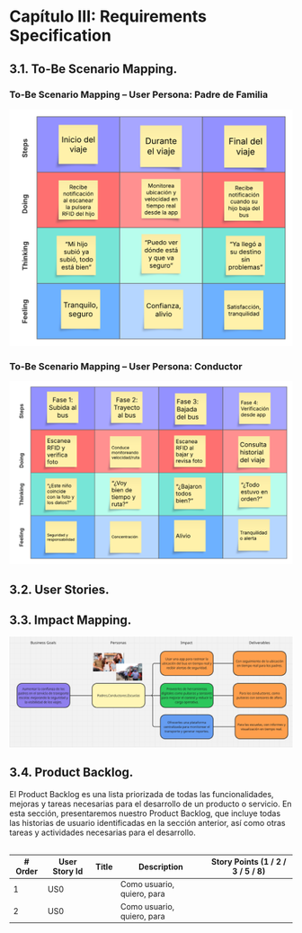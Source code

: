 ﻿# Capítulo III: Requirements Specification

## 3.1. To-Be Scenario Mapping.

### To-Be Scenario Mapping – User Persona: Padre de Familia

![toBePadre](/assets/chapter3/to-be_scenario_map_padre.png)

### To-Be Scenario Mapping – User Persona: Conductor

![toBePropietario](/assets/chapter3/Scenario_map_conductor.png)

## 3.2. User Stories.

## 3.3. Impact Mapping.

![toBePropietario](/assets/chapter3/impactMap2025.PNG)

## 3.4. Product Backlog.

El Product Backlog es una lista priorizada de todas las funcionalidades, mejoras y tareas necesarias para el desarrollo de un producto o servicio. En esta sección, presentaremos nuestro Product Backlog, que incluye todas las historias de usuario identificadas en la sección anterior, así como otras tareas y actividades necesarias para el desarrollo.
<br><br>

| # Order | User Story Id | Title | Description                | Story Points (1 / 2 / 3 / 5 / 8) |
| ------- | ------------- | ----- | -------------------------- | -------------------------------- |
| 1       | US0           |       | Como usuario, quiero, para |                                  |
| 2       | US0           |       | Como usuario, quiero, para |                                  |
